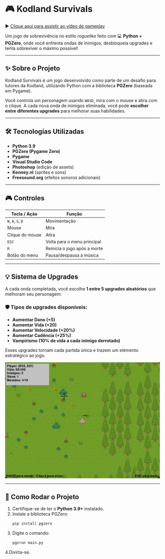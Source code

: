 # 🎮 Kodland Survivals

▶️ [Clique aqui para assistir ao vídeo de gameplay](Introkodlandsurvivals.mp4)


Um jogo de sobrevivência no estilo *roguelike* feito com 💻 **Python + PGZero**, onde você enfrenta ondas de inimigos, desbloqueia upgrades e tenta sobreviver o máximo possível!

---

## ✨ Sobre o Projeto

Kodland Survivals é um jogo desenvolvido como parte de um desafio para tutores da Kodland, utilizando Python com a biblioteca **PGZero** (baseada em Pygame).

Você controla um personagem usando `WASD`, mira com o mouse e atira com o clique. A cada nova onda de inimigos eliminada, você pode **escolher entre diferentes upgrades** para melhorar suas habilidades.

---

## 🛠️ Tecnologias Utilizadas

- **Python 3.9**
- **PGZero (Pygame Zero)**
- **Pygame**
- **Visual Studio Code**
- **Photoshop** (edição de assets)
- **Kenney.nl** (sprites e sons)
- **Freesound.org** (efeitos sonoros adicionais)

---

## 🎮 Controles

| Tecla / Ação        | Função                              |
|---------------------|-------------------------------------|
| `W`, `A`, `S`, `D`  | Movimentação                        |
| Mouse               | Mira                                |
| Clique do mouse     | Atira                               |
| `ESC`               | Volta para o menu principal         |
| `R`                 | Reinicia o jogo após a morte        |
| Botão do menu       | Pausa/despausa a música             |

---

## 💡 Sistema de Upgrades

A cada onda completada, você escolhe **1 entre 5 upgrades aleatórios** que melhoram seu personagem:

### 🛡️ Tipos de upgrades disponíveis:
- **Aumentar Dano (+5)**
- **Aumentar Vida (+20)**
- **Aumentar Velocidade (+20%)**
- **Aumentar Cadência (+25%)**
- **Vampirismo (10% de vida a cada inimigo derrotado)**

Esses upgrades tornam cada partida única e trazem um elemento estratégico ao jogo.

![banner](kodlandgame.png)

---

## 🧠 Como Rodar o Projeto

1. Certifique-se de ter o **Python 3.9+** instalado.
2. Instale a biblioteca PGZero:
   ```bash
   pip install pgzero

3. Digite o comando:
   ```bash
   pgzrun main.py

4.Divirta-se.
